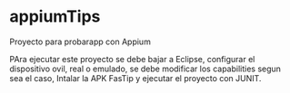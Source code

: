 # appiumTips
Proyecto para probarapp con Appium

PAra ejecutar este proyecto se debe bajar a Eclipse,  configurar el dispositivo ovil, real o emulado, se debe modificar los capabilities segun sea el caso,  Intalar la APK FasTip y ejecutar el proyecto con JUNIT.
